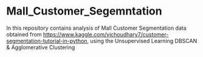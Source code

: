 # Mall_Customer_Segemntation
In this repository contains analysis of Mall Customer Segmentation data obtained from https://www.kaggle.com/vjchoudhary7/customer-segmentation-tutorial-in-python, using the Unsupervised Learning DBSCAN &amp; Agglomerative Clustering
